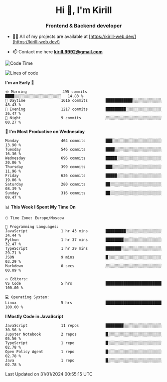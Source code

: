 <h1 align="center">Hi 👋, I'm Kirill</h1>
<h3 align="center">Frontend & Backend developer</h3>

- 👨‍💻 All of my projects are available at [https://kirill-web.dev/](https://kirill-web.dev/)

- 📫 Contact me here **kirill.9992@gmail.com**











<!--START_SECTION:waka-->
![Code Time](http://img.shields.io/badge/Code%20Time-1%2C641%20hrs%2021%20mins-blue)

![Lines of code](https://img.shields.io/badge/From%20Hello%20World%20I%27ve%20Written-4.1%20million%20lines%20of%20code-blue)

**I'm an Early 🐤** 

```text
🌞 Morning                495 commits         ████░░░░░░░░░░░░░░░░░░░░░   14.83 % 
🌆 Daytime                1616 commits        ████████████░░░░░░░░░░░░░   48.43 % 
🌃 Evening                1217 commits        █████████░░░░░░░░░░░░░░░░   36.47 % 
🌙 Night                  9 commits           ░░░░░░░░░░░░░░░░░░░░░░░░░   00.27 % 
```
📅 **I'm Most Productive on Wednesday** 

```text
Monday                   464 commits         ███░░░░░░░░░░░░░░░░░░░░░░   13.90 % 
Tuesday                  546 commits         ████░░░░░░░░░░░░░░░░░░░░░   16.36 % 
Wednesday                696 commits         █████░░░░░░░░░░░░░░░░░░░░   20.86 % 
Thursday                 399 commits         ███░░░░░░░░░░░░░░░░░░░░░░   11.96 % 
Friday                   636 commits         █████░░░░░░░░░░░░░░░░░░░░   19.06 % 
Saturday                 280 commits         ██░░░░░░░░░░░░░░░░░░░░░░░   08.39 % 
Sunday                   316 commits         ██░░░░░░░░░░░░░░░░░░░░░░░   09.47 % 
```


📊 **This Week I Spent My Time On** 

```text
🕑︎ Time Zone: Europe/Moscow

💬 Programming Languages: 
JavaScript               1 hr 43 mins        █████████░░░░░░░░░░░░░░░░   34.44 % 
Python                   1 hr 37 mins        ████████░░░░░░░░░░░░░░░░░   32.47 % 
TypeScript               1 hr 29 mins        ███████░░░░░░░░░░░░░░░░░░   29.71 % 
JSON                     9 mins              █░░░░░░░░░░░░░░░░░░░░░░░░   03.29 % 
Markdown                 0 secs              ░░░░░░░░░░░░░░░░░░░░░░░░░   00.09 % 

🔥 Editors: 
VS Code                  5 hrs               █████████████████████████   100.00 % 

💻 Operating System: 
Linux                    5 hrs               █████████████████████████   100.00 % 
```

**I Mostly Code in JavaScript** 

```text
JavaScript               11 repos            ████████░░░░░░░░░░░░░░░░░   30.56 % 
Jupyter Notebook         2 repos             █░░░░░░░░░░░░░░░░░░░░░░░░   05.56 % 
TypeScript               1 repo              █░░░░░░░░░░░░░░░░░░░░░░░░   02.78 % 
Open Policy Agent        1 repo              █░░░░░░░░░░░░░░░░░░░░░░░░   02.78 % 
Java                     1 repo              █░░░░░░░░░░░░░░░░░░░░░░░░   02.78 % 
```




 Last Updated on 31/01/2024 00:55:15 UTC
<!--END_SECTION:waka-->
